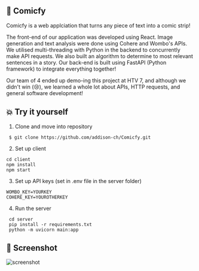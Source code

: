 ## 💭 Comicfy

Comicfy is a web applciation that turns any piece of text into a comic strip!

The front-end of our application was developed using React. Image generation and text analysis were done using Cohere and Wombo's APIs. We utilised multi-threading with Python in the backend to concurrently make API requests. We also built an algorithm to determine to most relevant sentences in a story. Our back-end is built using FastAPI (Python framework) to integrate everything together!

Our team of 4 ended up demo-ing this project at HTV 7, and although we didn't win (😢), we learned a whole lot about APIs, HTTP requests, and general software development!



## 💥 Try it yourself
1.  Clone and move into repository
```
 $ git clone https://github.com/addison-ch/Comicfy.git
 ```
2. Set up client

  ```
  cd client
  npm install
  npm start
  ```
3. Set up API keys (set in .env file in the server folder)
  ```
  WOMBO_KEY=YOURKEY
  COHERE_KEY=YOUROTHERKEY
  ```
4. Run the server
 
 ```
  cd server
  pip install -r requirements.txt
  python -m uvicorn main:app
  ```



## 💫 Screenshot
![screenshot](https://d112y698adiu2z.cloudfront.net/photos/production/software_photos/002/254/743/datas/gallery.jpg)
